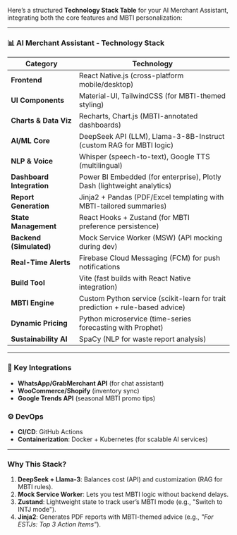 Here’s a structured **Technology Stack Table** for your AI Merchant Assistant, integrating both the core features and MBTI personalization:  

---

### **📊 AI Merchant Assistant - Technology Stack**  

| **Category**              | **Technology**                                                                 |
|---------------------------|------------------------------------------------------------------------------|
| **Frontend**              | React Native.js (cross-platform mobile/desktop)                              |
| **UI Components**         | Material-UI, TailwindCSS (for MBTI-themed styling)                           |
| **Charts & Data Viz**     | Recharts, Chart.js (MBTI-annotated dashboards)                               |
| **AI/ML Core**            | DeepSeek API (LLM), Llama-3-8B-Instruct (custom RAG for MBTI logic)          |
| **NLP & Voice**           | Whisper (speech-to-text), Google TTS (multilingual)                          |
| **Dashboard Integration** | Power BI Embedded (for enterprise), Plotly Dash (lightweight analytics)      |
| **Report Generation**     | Jinja2 + Pandas (PDF/Excel templating with MBTI-tailored summaries)         |
| **State Management**      | React Hooks + Zustand (for MBTI preference persistence)                      |
| **Backend (Simulated)**   | Mock Service Worker (MSW) (API mocking during dev)                           |
| **Real-Time Alerts**      | Firebase Cloud Messaging (FCM) for push notifications                        |
| **Build Tool**            | Vite (fast builds with React Native integration)                             |
| **MBTI Engine**           | Custom Python service (scikit-learn for trait prediction + rule-based advice)|
| **Dynamic Pricing**       | Python microservice (time-series forecasting with Prophet)                   |
| **Sustainability AI**     | SpaCy (NLP for waste report analysis)                                       |

---

### **🔗 Key Integrations**  
- **WhatsApp/GrabMerchant API** (for chat assistant)  
- **WooCommerce/Shopify** (inventory sync)  
- **Google Trends API** (seasonal MBTI promo tips)  

### **⚙️ DevOps**  
- **CI/CD**: GitHub Actions  
- **Containerization**: Docker + Kubernetes (for scalable AI services)  

---  

### **Why This Stack?**  
1. **DeepSeek + Llama-3**: Balances cost (API) and customization (RAG for MBTI rules).  
2. **Mock Service Worker**: Lets you test MBTI logic without backend delays.  
3. **Zustand**: Lightweight state to track user’s MBTI mode (e.g., "Switch to INTJ mode").  
4. **Jinja2**: Generates PDF reports with MBTI-themed advice (e.g., *"For ESTJs: Top 3 Action Items"*).  

